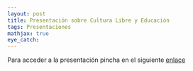 ```yaml
---
layout: post
title: Presentación sobre Cultura Libre y Educación
tags: Presentaciones
mathjax: true
eye_catch: 
---
```


Para acceder a la presentación pincha en el siguiente [enlace](https://crdguez.github.io/mis_presentaciones/cledu.html)
